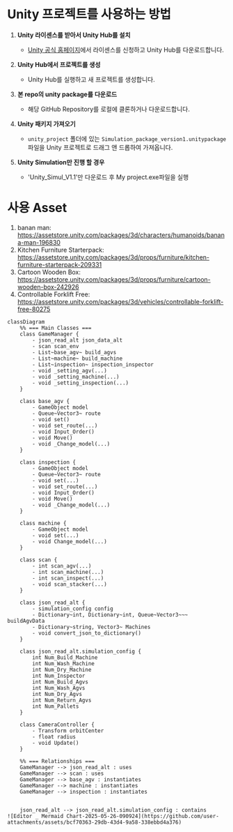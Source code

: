 # Unity 프로젝트를 사용하는 방법

1. **Unity 라이센스를 받아서 Unity Hub를 설치**  
   - [Unity 공식 홈페이지](https://unity.com/)에서 라이센스를 신청하고 Unity Hub를 다운로드합니다.  

2. **Unity Hub에서 프로젝트를 생성**  
   - Unity Hub를 실행하고 새 프로젝트를 생성합니다.  

3. **본 repo의 unity package를 다운로드**  
   - 해당 GitHub Repository를 로컬에 클론하거나 다운로드합니다.  

4. **Unity 패키지 가져오기**  
   - `unity_project` 폴더에 있는 `Simulation_package_version1.unitypackage` 파일을 Unity 프로젝트로 드래그 앤 드롭하여 가져옵니다.  
5. **Unity Simulation만 진행 할 경우**
   - 'Unity_Simul_V1.1'만 다운로드 후 My project.exe파일을 실행
# 사용 Asset
1. banan man: https://assetstore.unity.com/packages/3d/characters/humanoids/banana-man-196830
2. Kitchen Furniture Starterpack: https://assetstore.unity.com/packages/3d/props/furniture/kitchen-furniture-starterpack-209331
3. Cartoon Wooden Box: https://assetstore.unity.com/packages/3d/props/furniture/cartoon-wooden-box-242926
4. Controllable Forklift Free: https://assetstore.unity.com/packages/3d/vehicles/controllable-forklift-free-80275

```mermaid
classDiagram
    %% === Main Classes ===
    class GameManager {
        - json_read_alt json_data_alt
        - scan scan_env
        - List~base_agv~ build_agvs
        - List~machine~ build_machine
        - List~inspection~ inspection_inspector
        - void _setting_agv(...)
        - void _setting_machine(...)
        - void _setting_inspection(...)
    }

    class base_agv {
        - GameObject model
        - Queue~Vector3~ route
        - void set()
        - void set_route(...)
        - void Input_Order()
        - void Move()
        - void _Change_model(...)
    }

    class inspection {
        - GameObject model
        - Queue~Vector3~ route
        - void set(...)
        - void set_route(...)
        - void Input_Order()
        - void Move()
        - void _Change_model(...)
    }

    class machine {
        - GameObject model
        - void set(...)
        - void Change_model(...)
    }

    class scan {
        - int scan_agv(...)
        - int scan_machine(...)
        - int scan_inspect(...)
        - void scan_stacker(...)
    }

    class json_read_alt {
        - simulation_config config
        - Dictionary~int, Dictionary~int, Queue~Vector3~~~ buildAgvData
        - Dictionary~string, Vector3~ Machines
        - void convert_json_to_dictionary()
    }

    class json_read_alt.simulation_config {
        int Num_Build_Machine
        int Num_Wash_Machine
        int Num_Dry_Machine
        int Num_Inspector
        int Num_Build_Agvs
        int Num_Wash_Agvs
        int Num_Dry_Agvs
        int Num_Return_Agvs
        int Num_Pallets
    }

    class CameraController {
        - Transform orbitCenter
        - float radius
        - void Update()
    }

    %% === Relationships ===
    GameManager --> json_read_alt : uses
    GameManager --> scan : uses
    GameManager --> base_agv : instantiates
    GameManager --> machine : instantiates
    GameManager --> inspection : instantiates


    json_read_alt --> json_read_alt.simulation_config : contains
![Editor _ Mermaid Chart-2025-05-26-090924](https://github.com/user-attachments/assets/bcf70363-29db-43d4-9a58-338ebbd4a376)

